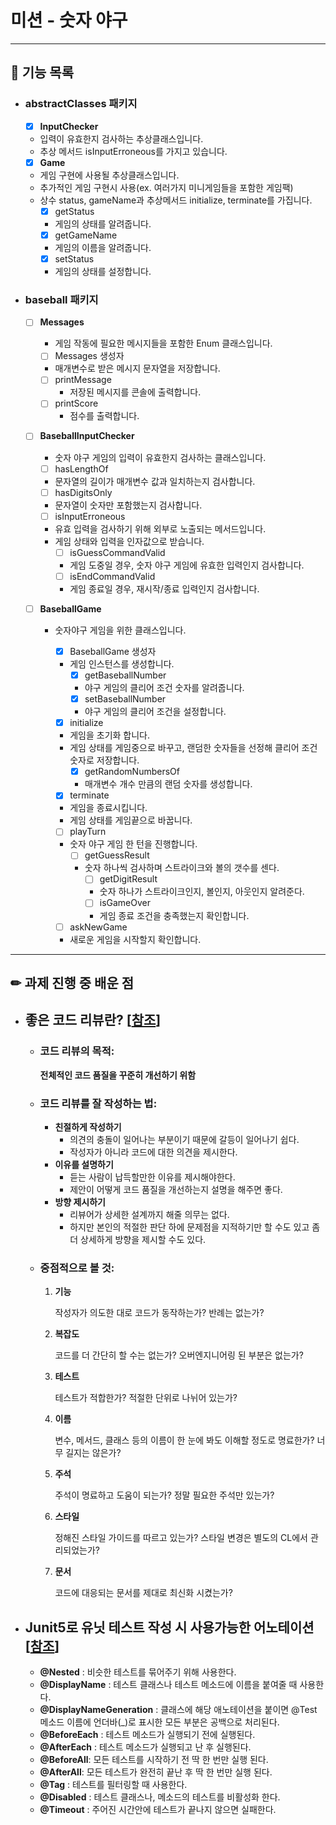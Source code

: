 # 미션 - 숫자 야구

---

## 🚀 기능 목록

- ### abstractClasses 패키지
  - [X] **InputChecker**
  - 입력이 유효한지 검사하는 추상클래스입니다.
  - 추상 메서드 isInputErroneous를 가지고 있습니다.

  - [X] **Game**
  - 게임 구현에 사용될 추상클래스입니다.
  - 추가적인 게임 구현시 사용(ex. 여러가지 미니게임들을 포함한 게임팩)
  - 상수 status, gameName과 추상메서드 initialize, terminate를 가집니다.
    - [X] getStatus
    - 게임의 상태를 알려줍니다.
    - [X] getGameName
    - 게임의 이름을 알려줍니다.
    - [X] setStatus
    - 게임의 상태를 설정합니다.

- ### baseball 패키지
  - [ ] **Messages**
    - 게임 작동에 필요한 메시지들을 포함한 Enum 클래스입니다.
    - [ ] Messages 생성자
    - 매개변수로 받은 메시지 문자열을 저장합니다.
    - [ ] printMessage
      - 저장된 메시지를 콘솔에 출력합니다.
    - [ ] printScore
      - 점수를 출력합니다.

  - [ ] **BaseballInputChecker**
    - 숫자 야구 게임의 입력이 유효한지 검사하는 클래스입니다.
    - [ ] hasLengthOf
    - 문자열의 길이가 매개변수 값과 일치하는지 검사합니다.
    - [ ] hasDigitsOnly
    - 문자열이 숫자만 포함했는지 검사합니다.
    - [ ] isInputErroneous
    - 유효 입력을 검사하기 위해 외부로 노출되는 메서드입니다. 
    - 게임 상태와 입력을 인자값으로 받습니다.
      - [ ] isGuessCommandValid
      - 게임 도중일 경우, 숫자 야구 게임에 유효한 입력인지 검사합니다.
      - [ ] isEndCommandValid
      - 게임 종료일 경우, 재시작/종료 입력인지 검사합니다.

  - [ ] **BaseballGame**
    - 숫자야구 게임을 위한 클래스입니다.
      - [X] BaseballGame 생성자
      - 게임 인스턴스를 생성합니다.
        - [X] getBaseballNumber
        - 야구 게임의 클리어 조건 숫자를 알려줍니다.
        - [X] setBaseballNumber
        - 야구 게임의 클리어 조건을 설정합니다.

      - [X] initialize
      - 게임을 초기화 합니다. 
      - 게임 상태를 게임중으로 바꾸고, 랜덤한 숫자들을 선정해 클리어 조건 숫자로 저장합니다.
        - [X] getRandomNumbersOf
        - 매개변수 개수 만큼의 랜덤 숫자를 생성합니다.
      - [X] terminate
      - 게임을 종료시킵니다.
      - 게임 상태를 게임끝으로 바꿉니다.

      - [ ] playTurn
      - 숫자 야구 게임 한 턴을 진행합니다.
        - [ ] getGuessResult
        - 숫자 하나씩 검사하며 스트라이크와 볼의 갯수를 센다.
          - [ ] getDigitResult
          - 숫자 하나가 스트라이크인지, 볼인지, 아웃인지 알려준다.
          - [ ] isGameOver
          - 게임 종료 조건을 충족했는지 확인합니다.
      - [ ] askNewGame
      - 새로운 게임을 시작할지 확인합니다.

---

## ✏ 과제 진행 중 배운 점

- ## 좋은 코드 리뷰란? [[참조](https://soojin.ro/review/review-comments)]
  - ### 코드 리뷰의 목적: 
  
    **전체적인 코드 품질을 꾸준히 개선하기 위함**
  
  - ### 코드 리뷰를 잘 작성하는 법:

    - **친절하게 작성하기**
      - 의견의 충돌이 일어나는 부분이기 때문에 갈등이 일어나기 쉽다.
      - 작성자가 아니라 코드에 대한 의견을 제시한다.
    - **이유를 설명하기**
      - 듣는 사람이 납득할만한 이유를 제시해야한다.
      - 제안이 어떻게 코드 품질을 개선하는지 설명을 해주면 좋다.
    - **방향 제시하기**
      - 리뷰어가 상세한 설계까지 해줄 의무는 없다.
      - 하지만 본인의 적절한 판단 하에 문제점을 지적하기만 할 수도 있고 좀 더 상세하게 방향을 제시할 수도 있다.

  - ### 중점적으로 볼 것:
    1. **기능**

       작성자가 의도한 대로 코드가 동작하는가? 반례는 없는가?

    2. **복잡도**

       코드를 더 간단히 할 수는 없는가? 오버엔지니어링 된 부분은 없는가?

    3. **테스트**
    
        테스트가 적합한가? 적절한 단위로 나뉘어 있는가?
    
    4. **이름**

        변수, 메서드, 클래스 등의 이름이 한 눈에 봐도 이해할 정도로 명료한가? 너무 길지는 않은가?

    5. **주석**
    
        주석이 명료하고 도움이 되는가? 정말 필요한 주석만 있는가?

    6. **스타일**
    
        정해진 스타일 가이드를 따르고 있는가? 스타일 변경은 별도의 CL에서 관리되었는가?

    7. **문서**

       코드에 대응되는 문서를 제대로 최신화 시켰는가?

- ## Junit5로 유닛 테스트 작성 시 사용가능한 어노테이션 [[참조](https://donghyeon.dev/junit/2021/04/11/JUnit5-%EC%99%84%EB%B2%BD-%EA%B0%80%EC%9D%B4%EB%93%9C/)]
  - **@Nested** : 비슷한 테스트를 묶어주기 위해 사용한다.
  - **@DisplayName** : 테스트 클래스나 테스트 메소드에 이름을 붙여줄 때 사용한다.
  - **@DisplayNameGeneration** : 클래스에 해당 애노테이션을 붙이면 @Test 메소드 이름에 언더바(_)로 표시한 모든 부분은 공백으로 처리된다.
  - **@BeforeEach** : 테스트 메소드가 실행되기 전에 실행된다.
  - **@AfterEach** : 테스트 메소드가 실행되고 난 후 실행된다.
  - **@BeforeAll**: 모든 테스트를 시작하기 전 딱 한 번만 실행 된다.
  - **@AfterAll**: 모든 테스트가 완전히 끝난 후 딱 한 번만 실행 된다.
  - **@Tag** : 테스트를 필터링할 때 사용한다.
  - **@Disabled** : 테스트 클래스나, 메소드의 테스트를 비활성화 한다.
  - **@Timeout** : 주어진 시간안에 테스트가 끝나지 않으면 실패한다.